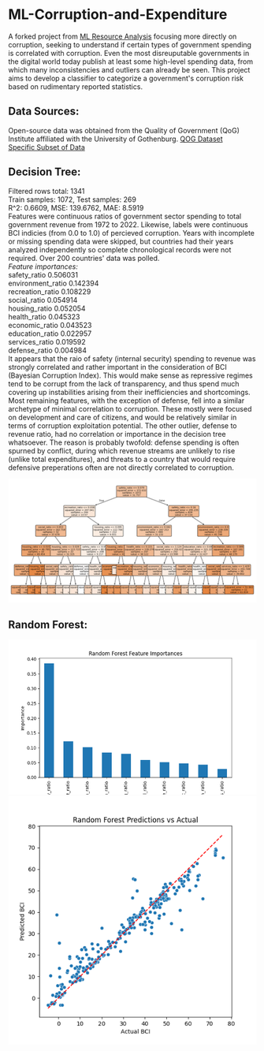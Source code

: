 # ML-Corruption-and-Expenditure

A forked project from [ML Resource Analysis](https://github.com/zwk010/ML-Analysis-of-Resource-Exports-and-HDI-Trends) focusing more directly on corruption, seeking to understand if certain types of government spending is correlated with corruption. Even the most disreuputable governments in the digital world today publish at least some high-level spending data, from which many inconsistencies and outliers can already be seen. This project aims to develop a classifier to categorize a government's corruption risk based on rudimentary reported statistics.  

## Data Sources:  
Open-source data was obtained from the Quality of Government (QoG) Institute affiliated with the University of Gothenburg.
[QOG Dataset](https://www.gu.se/en/quality-government/qog-data)  
[Specific Subset of Data](https://datafinder.qog.gu.se/downloads?download=gfs_def,gfs_ecaf,gfs_educ,gfs_envr,gfs_gps,gfs_hca,gfs_heal,gfs_pos,gfs_rcr,gfs_sp,ictd_revinsc,bci_bci)  

## Decision Tree:  
Filtered rows total: 1341  
Train samples: 1072, Test samples: 269  
R^2: 0.6609, MSE: 139.6762, MAE: 8.5919  
Features were continuous ratios of government sector spending to total government revenue from 1972 to 2022. Likewise, labels were continuous BCI indicies (from 0.0 to 1.0) of percieved corruption. Years with incomplete or missing spending data were skipped, but countries had their years analyzed independently so complete chronological records were not required. Over 200 countries' data was polled.  
*Feature importances:*  
safety_ratio         0.506031  
environment_ratio    0.142394  
recreation_ratio     0.108229  
social_ratio         0.054914  
housing_ratio        0.052054  
health_ratio         0.045323  
economic_ratio       0.043523  
education_ratio      0.022957  
services_ratio       0.019592  
defense_ratio        0.004984  
It appears that the raio of safety (internal security) spending to revenue was strongly correlated and rather important in the consideration of BCI (Bayesian Corruption Index). This would make sense as repressive regimes tend to be corrupt from the lack of transparency, and thus spend much covering up instabilities arising from their inefficiencies and shortcomings. Most remaining features, with the exception of defense, fell into a similar archetype of minimal correlation to corruption. These mostly were focused on development and care of citizens, and would be relatively similar in terms of corruption exploitation potential. The other outlier, defense to revenue ratio, had no correlation or importance in the decision tree whatsoever. The reason is probably twofold: defense spending is often spurned by conflict, during which revenue streams are unlikely to rise (unlike total expenditures), and threats to a country that would require defensive preperations often are not directly correlated to corruption.


![image_1](images/corruption/decision_tree.png)  

## Random Forest:  
![3D_all](images/corruption/random_forest_importances.png)  
![3D_all](images/corruption/random_forest_test.png)
